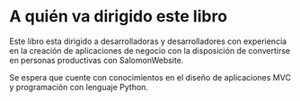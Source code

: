 A quién va dirigido este libro
==========

Este libro esta dirigido a desarrolladoras y desarrolladores con experiencia en la creación de aplicaciones de negocio con la disposición de convertirse en personas productivas con SalomonWebsite.

Se espera que cuente con conocimientos en el diseño de aplicaciones MVC	y programación con lenguaje	Python.
